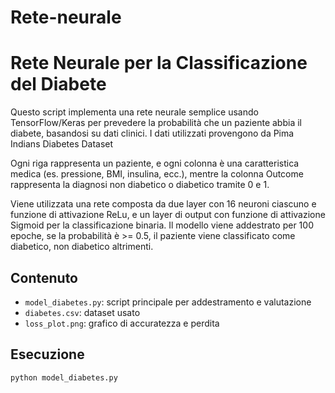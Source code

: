 # Rete-neurale

# Rete Neurale per la Classificazione del Diabete

Questo script implementa una rete neurale semplice usando TensorFlow/Keras per prevedere la probabilità che un paziente abbia il diabete, basandosi su dati clinici. I dati utilizzati provengono da Pima Indians Diabetes Dataset

Ogni riga rappresenta un paziente, e ogni colonna è una caratteristica medica (es. pressione, BMI, insulina, ecc.), mentre la colonna Outcome rappresenta la diagnosi non diabetico o  diabetico tramite 0 e 1. 

Viene utilizzata una rete composta da due layer con 16 neuroni ciascuno e funzione di attivazione ReLu, e un layer di output con funzione di attivazione Sigmoid per la classificazione binaria. Il modello viene addestrato per 100 epoche, se la probabilità è >= 0.5, il paziente viene classificato come diabetico, non diabetico altrimenti. 


## Contenuto

- `model_diabetes.py`: script principale per addestramento e valutazione
- `diabetes.csv`: dataset usato
- `loss_plot.png`: grafico di accuratezza e perdita


## Esecuzione

```bash
python model_diabetes.py
